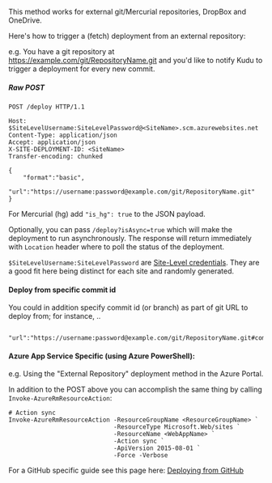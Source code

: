 This method works for external git/Mercurial repositories, DropBox and OneDrive.

Here's how to trigger a (fetch) deployment from an external repository:

e.g. You have a git repository at https://example.com/git/RepositoryName.git and you'd like to notify Kudu to trigger a deployment for every new commit.

##### Raw POST
```
POST /deploy HTTP/1.1

Host: $SiteLevelUsername:SiteLevelPassword@<SiteName>.scm.azurewebsites.net
Content-Type: application/json
Accept: application/json
X-SITE-DEPLOYMENT-ID: <SiteName>
Transfer-encoding: chunked

{
    "format":"basic",
    "url":"https://username:password@example.com/git/RepositoryName.git"
}
````
For Mercurial (hg) add `"is_hg": true` to the JSON payload.  

Optionally, you can pass `/deploy?isAsync=true` which will make the deployment to run asynchronously.  The response will return immediately with `Location` header where to poll the status of the deployment.

`$SiteLevelUsername:SiteLevelPassword` are [Site-Level credentials](https://github.com/projectkudu/kudu/wiki/Deployment-credentials). They are a good fit here being distinct for each site and randomly generated.

#### Deploy from specific commit id

You could in addition specify commit id (or branch) as part of git URL to deploy from; for instance, ..

```
    "url":"https://username:password@example.com/git/RepositoryName.git#commit_id"
```

#### Azure App Service Specific (using Azure PowerShell):

e.g. Using the "External Repository" deployment method in the Azure Portal.

In addition to the POST above you can accomplish the same thing by calling `Invoke-AzureRmResourceAction`:
````
# Action sync
Invoke-AzureRmResourceAction -ResourceGroupName <ResourceGroupName> `
                             -ResourceType Microsoft.Web/sites `
                             -ResourceName <WebAppName> `
                             -Action sync `
                             -ApiVersion 2015-08-01 `
                             -Force -Verbose
````

For a GitHub specific guide see this page here: [Deploying from GitHub](https://github.com/projectkudu/kudu/wiki/Deploying-from-github)
